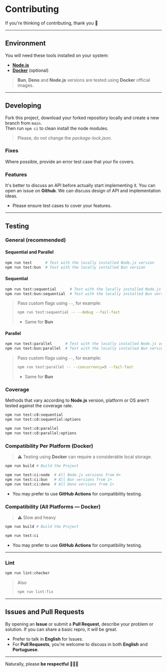 # Contributing

If you're thinking of contributing, thank you 🎉

---

## Environment

You will need these tools installed on your system:

- [**Node.js**](https://nodejs.org/pt-br/download/current)
- [**Docker**](https://www.docker.com/products/docker-desktop/) (optional)

> **Bun**, **Deno** and **Node.js** versions are tested using **Docker** official images.

---

## Developing

Fork this project, download your forked repository locally and create a new branch from `main`.  
Then run `npm ci` to clean install the node modules.

> Please, do not change the _package-lock.json_.

### Fixes

Where possible, provide an error test case that your fix covers.

### Features

It's better to discuss an API before actually start implementing it. You can open an issue on **Github**.
We can discuss design of API and implementation ideas.

- Please ensure test cases to cover your features.

---

## Testing

### General (recommended)

#### Sequential and Parallel

```sh
npm run test      # Test with the locally installed Node.js version
npm run test:bun  # Test with the locally installed Bun version
```

#### Sequential

```sh
npm run test:sequential      # Test with the locally installed Node.js version
npm run test:bun:sequential  # Test with the locally installed Bun version
```

> Pass custom flags using `--`, for example:
>
> ```sh
> npm run test:sequential -- --debug --fail-fast
> ```
>
> - Same for **Bun**

#### Parallel

```sh
npm run test:parallel      # Test with the locally installed Node.js version
npm run test:bun:parallel  # Test with the locally installed Bun version
```

> Pass custom flags using `--`, for example:
>
> ```sh
> npm run test:parallel -- --concurrency=5 --fail-fast
> ```
>
> - Same for **Bun**

### Coverage

Methods that vary according to **Node.js** version, platform or OS aren't tested against the coverage rate.

```sh
npm run test:c8:sequential
npm run test:c8:sequential:options
```

```sh
npm run test:c8:parallel
npm run test:c8:parallel:options
```

### Compatibility Per Platform (Docker)

> ⚠️ Testing using **Docker** can require a considerable local storage.

```sh
npm run build # Build the Project
```

```sh
npm run test:ci:node  # All Node.js versions from 6+
npm run test:ci:bun   # All Bun versions from 1+
npm run test:ci:deno  # All Deno versions from 1+
```

- You may prefer to use **GitHub Actions** for compatibility testing.

### Compatibility (All Platforms — Docker)

> ⚠️ Slow and heavy

```sh
npm run build # Build the Project
```

```sh
npm run test:ci
```

- You may prefer to use **GitHub Actions** for compatibility testing.

---

### Lint

```sh
npm run lint:checker
```

> Also
>
> ```sh
> npm run lint:fix
> ```

---

## Issues and Pull Requests

By opening an **Issue** or submit a **Pull Request**, describe your problem or solution. If you can share a basic repro, it will be great.

- Prefer to talk in **English** for Issues.
- For **Pull Requests**, you're welcome to discuss in both **English** and **Portuguese**.

---

Naturally, please **be respectful** 🙋🏻‍♂️
